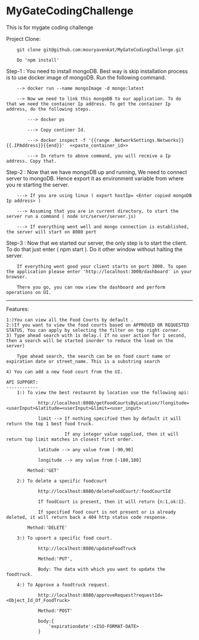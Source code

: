 # MyGateCodingChallenge
This is for mygate coding challenge


Project Clone:
    
        git clone git@github.com:mouryavenkat/MyGateCodingChallenge.git

        Do 'npm install' 

Step-1 : You need to install mongoDB. Best way is skip installation process is to use  docker image of mongoDB. Run the following command.

        --> docker run --name mongoImage -d mongo:latest

        --> Now we need to link this mongoDB to our application. To do that we need the container Ip address. To get the container Ip address, do the following steps.

            ---> docker ps

            ---> Copy continer Id.

            ---> docker inspect -f '{{range .NetworkSettings.Networks}}{{.IPAddress}}{{end}}'  <<paste_container_id>>

            ---> In return to above command, you will receive a Ip address. Copy that.

Step-2 : Now that we have mongoDB up and running, We need to connect server to mongoDB. Hence export it as environment variable from where you re starting the server.

        ---> If you are using linux ( export hostIp= <Enter copied mongoDB Ip address> )

        ---> Assuming that you are in current directory, to start the server run a command ( node src/server/server.js)

        ---> If everything went well and mongo connection is established, the server will start on 8080 port


Step-3 : Now that we started our server, the only step is to start the client. To do that just enter ( npm start ). Do it other window without halting the server.

        If everything went good your client starts on port 3000. To open the application please enter 'http://localhost:3000/dashboard' in your browser. 

        There you go, you can now view the dashboard and perform operations on UI.


--------------------------------------------------------------------------------------------------------------------------------------------------------------------------


Features: 

    1:)You can view all the Food Courts by default . 
    2:)If you want to view the food courts based on APPROVED OR REQUESTED STATUS, You can apply by selecting the filter on top right corner.
    3) Type ahead search with 1s delay.( If no user action for 1 second, then a search will be started inorder to reduce the load on the server)

        Type ahead search, the search can be on food court name or expiration date or street_name. This is a substring search

    4) You can add a new food court from the UI.

    API SUPPORT:
    ------------
        1:) To view the best restaurnt by location use the following api:

                http://localhost:8080/getFoodCourtsByLocation/?longitude=<userInput>&latitude=<userInput>&limit=<user_input>

                limit --> If nothing specified then by default it will return the top 1 best food truck.

                          If any integer value supplied, then it will return top limit matches in closest first order.

                latitude --> any value from [-90,90]

                longitude --> any value from [-180,180]
            
            Method:'GET'

        2:) To delete a specific foodcourt

                http://localhost:8080/deleteFoodCourt/:foodCourtId

                If foodCourt is present, then it will return {n:1,ok:1}.

                If specified food court is not present or is already deleted, it will return back a 404 http status code response.
            
            Method:'DELETE'

        3:) To upsert a specific food court.

                http://localhost:8080/updateFoodTruck 

                Method:'PUT',

                Body: The data with which you want to update the foodtruck. 

        4:) To Approve a foodtruck request.

                http://localhost:8080/approveRequest?requestId=<Object_Id_Of_FoodTruck>

                Method:'POST'

                body:{
                    'expirationdate':<ISO-FORMAT-DATE>
                }